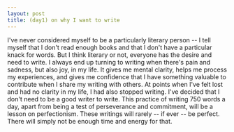 ```yaml
---
layout: post
title: (day1) on why I want to write
---
```


I've never considered myself to be a particularly literary person -- I tell myself that I don't read enough books and that I don't have a particular knack for words. But I think literary or not, everyone has the desire and need to write. I always end up turning to writing when there's pain and sadness, but also joy, in my life. It gives me mental clarity, helps me process my experiences, and gives me confidence that I have something valuable to contribute when I share my writing with others. At points when I've felt lost and had no clarity in my life, I had also stopped writing. I've decided that I don't need to be a good writer to write. This practice of writing 750 words a day, apart from being a test of perseverance and commitment, will be a lesson on perfectionism. These writings will rarely -- if ever -- be perfect. There will simply not be enough time and energy for that.